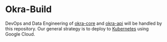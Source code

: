 # Okra-Build

DevOps and Data Engineering of [okra-core](https://github.com/okrahealth/okra)
and [okra-api](https://github.com/okrahealth/okra-api) will be handled by
this repository. Our general strategy is to deploy to [Kubernetes](https://kubernetes.io/) using Google Cloud. 
